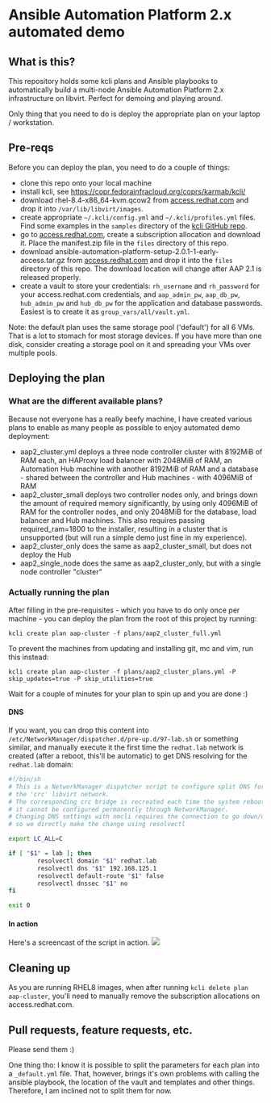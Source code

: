 # Ansible Automation Platform 2.x automated demo

## What is this?
This repository holds some kcli plans and Ansible playbooks to automatically build
a multi-node Ansible Automation Platform 2.x infrastructure on libvirt. Perfect for
demoing and playing around.

Only thing that you need to do is deploy the appropriate plan on your laptop
/ workstation.

## Pre-reqs
Before you can deploy the plan, you need to do a couple of things:
- clone this repo onto your local machine
- install kcli, see https://copr.fedorainfracloud.org/coprs/karmab/kcli/
- download rhel-8.4-x86_64-kvm.qcow2 from [access.redhat.com](https://access.redhat.com/downloads/content/479/ver=/rhel---8/8.4/x86_64/product-software) and drop it into `/var/lib/libvirt/images`.
- create appropriate `~/.kcli/config.yml` and `~/.kcli/profiles.yml` files. Find some
examples in the `samples` directory of the [kcli GitHub
repo](https://github.com/karmab/kcli/tree/master/samples).
- go to
    [access.redhat.com](https://access.redhat.com/management/subscription_allocations), create a subscription allocation and download it. Place the manifest.zip file in the `files` directory of this repo.
- download ansible-automation-platform-setup-2.0.1-1-early-access.tar.gz from
  [access.redhat.com](https://access.redhat.com/downloads/content/480/ver=Early%20Access%202.0/rhel---8/Early%20Access%202.0/x86_64/product-software) and drop it into the `files` directory of this repo. The download location will 
  change after AAP 2.1 is released properly.
- create a vault to store your credentials: `rh_username` and `rh_password` for your
    access.redhat.com credentials, and `aap_admin_pw`, `aap_db_pw`, `hub_admin_pw` and
    `hub_db_pw` for the application and database passwords. Easiest is to create it as
    `group_vars/all/vault.yml`.

Note: the default plan uses the same storage pool ('default') for all 6 VMs. That is
a lot to stomach for most storage devices. If you have more than one disk, consider
creating a storage pool on it and spreading your VMs over multiple pools.


## Deploying the plan

### 

### What are the different available plans?
Because not everyone has a really beefy machine, I have created various plans to enable
as many people as possible to enjoy automated demo deployment:

- aap2_cluster.yml deploys a three node controller cluster with 8192MiB of RAM each,
  an HAProxy load balancer with 2048MiB of RAM, an Automation Hub machine with another
  8192MiB of RAM and a database - shared between the controller and Hub machines - with
  4096MiB of RAM
- aap2_cluster_small deploys two controller nodes only, and brings down the amount of
  required memory significantly, by using only 4096MiB of RAM for the controller nodes,
  and only 2048MiB for the database, load balancer and Hub machines. This also requires
  passing required_ram=1800 to the installer, resulting in a cluster that is unsupported
  (but will run a simple demo just fine in my experience).
- aap2_cluster_only does the same as aap2_cluster_small, but does not deploy the Hub
- aap2_single_node does the same as aap2_cluster_only, but with a single node controller
  "cluster"

### Actually running the plan
After filling in the pre-requisites - which you have to do only once per machine - you
can deploy the plan from the root of this project by running:
```
kcli create plan aap-cluster -f plans/aap2_cluster_full.yml
```

To prevent the machines from updating and installing git, mc and vim, run this instead:

```
kcli create plan aap-cluster -f plans/aap2_cluster_plans.yml -P skip_updates=true -P skip_utilities=true
```

Wait for a couple of minutes for your plan to spin up and you are done :)

#### DNS
If you want, you can drop this content into
`/etc/NetworkManager/dispatcher.d/pre-up.d/97-lab.sh` or something similar, and manually
execute it the first time the `redhat.lab` network is created (after a reboot, this'll
be automatic) to get DNS resolving for the `redhat.lab` domain:

```bash
#!/bin/sh
# This is a NetworkManager dispatcher script to configure split DNS for
# the 'crc' libvirt network.
# The corresponding crc bridge is recreated each time the system reboots, so
# it cannot be configured permanently through NetworkManager.
# Changing DNS settings with nmcli requires the connection to go down/up,
# so we directly make the change using resolvectl

export LC_ALL=C

if [ "$1" = lab ]; then
        resolvectl domain "$1" redhat.lab
        resolvectl dns "$1" 192.168.125.1
        resolvectl default-route "$1" false
        resolvectl dnssec "$1" no
fi

exit 0
```

#### In action
Here's a screencast of the script in action. 
<a href="https://asciinema.org/a/444487" target="_blank"><img src="https://asciinema.org/a/444487.svg" /></a>

## Cleaning up
As you are running RHEL8 images, when after running `kcli delete plan aap-cluster`,
you'll need to manually remove the subscription allocations on access.redhat.com.

## Pull requests, feature requests, etc.
Please send them :)

One thing tho: I know it is possible to split the parameters for each plan into
a `_default.yml` file. That, however, brings it's own problems with calling the ansible
playbook, the location of the vault and templates and other things. Therefore, I am
inclined not to split them for now.

